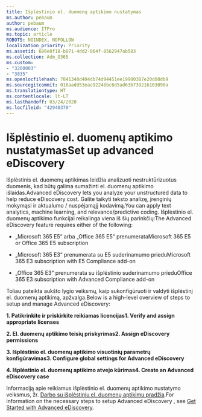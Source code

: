 ```yaml
---
title: Išplėstinio el. duomenų aptikimo nustatymas
ms.author: pebaum
author: pebaum
ms.audience: ITPro
ms.topic: article
ROBOTS: NOINDEX, NOFOLLOW
localization_priority: Priority
ms.assetid: 686e8f18-b871-4dd2-864f-8562947ab583
ms.collection: Adm_O365
ms.custom:
- "3200003"
- "3835"
ms.openlocfilehash: 7841348d404db74d94451ee19980387e20d08db9
ms.sourcegitcommit: 018aadd53eac92248bc6d5ad63b739216103090a
ms.translationtype: HT
ms.contentlocale: lt-LT
ms.lasthandoff: 03/24/2020
ms.locfileid: "42940370"
---
```

# <a name="set-up-advanced-ediscovery"></a><span data-ttu-id="5fec4-102">Išplėstinio el. duomenų aptikimo nustatymas</span><span class="sxs-lookup"><span data-stu-id="5fec4-102">Set up advanced eDiscovery</span></span>

<span data-ttu-id="5fec4-103">Išplėstinis el. duomenų aptikimas leidžia analizuoti nestruktūrizuotus duomenis, kad būtų galima sumažinti el. duomenų aptikimo išlaidas.</span><span class="sxs-lookup"><span data-stu-id="5fec4-103">Advanced eDiscovery lets you analyze your unstructured data to help reduce eDiscovery cost.</span></span> <span data-ttu-id="5fec4-104">Galite taikyti teksto analizę, įrenginių mokymąsi ir aktualumo / nuspėjamąjį kodavimą.</span><span class="sxs-lookup"><span data-stu-id="5fec4-104">You can apply text analytics, machine learning, and relevance/predictive coding.</span></span>  <span data-ttu-id="5fec4-105">Išplėstinio el. duomenų aptikimo funkcijai reikalinga viena iš šių parinkčių:</span><span class="sxs-lookup"><span data-stu-id="5fec4-105">The Advanced eDiscovery feature requires either of the following:</span></span>

- <span data-ttu-id="5fec4-106">„Microsoft 365 E5“ arba „Office 365 E5“ prenumerata</span><span class="sxs-lookup"><span data-stu-id="5fec4-106">Microsoft 365 E5 or Office 365 E5 subscription</span></span>

- <span data-ttu-id="5fec4-107">„Microsoft 365 E3“ prenumerata su E5 suderinamumo priedu</span><span class="sxs-lookup"><span data-stu-id="5fec4-107">Microsoft 365 E3 subscription with E5 Compliance add-on</span></span>

- <span data-ttu-id="5fec4-108">„Office 365 E3“ prenumerata su išplėstinio suderinamumo priedu</span><span class="sxs-lookup"><span data-stu-id="5fec4-108">Office 365 E3 subscription with Advanced Compliance add-on</span></span>

<span data-ttu-id="5fec4-109">Toliau pateikta aukšto lygio veiksmų, kaip sukonfigūruoti ir valdyti išplėstinį el. duomenų aptikimą, apžvalga.</span><span class="sxs-lookup"><span data-stu-id="5fec4-109">Below is a high-level overview of steps to setup and manage Advanced eDiscovery:</span></span>

<span data-ttu-id="5fec4-110">**1. Patikrinkite ir priskirkite reikiamas licencijas**</span><span class="sxs-lookup"><span data-stu-id="5fec4-110">**1. Verify and assign appropriate licenses**</span></span>

<span data-ttu-id="5fec4-111">**2. El. duomenų aptikimo teisių priskyrimas**</span><span class="sxs-lookup"><span data-stu-id="5fec4-111">**2. Assign eDiscovery permissions**</span></span>

<span data-ttu-id="5fec4-112">**3. Išplėstinio el. duomenų aptikimo visuotinių parametrų konfigūravimas**</span><span class="sxs-lookup"><span data-stu-id="5fec4-112">**3. Configure global settings for Advanced eDiscovery**</span></span>

<span data-ttu-id="5fec4-113">**4. Išplėstinio el. duomenų aptikimo atvejo kūrimas**</span><span class="sxs-lookup"><span data-stu-id="5fec4-113">**4. Create an Advanced eDiscovery case**</span></span>

<span data-ttu-id="5fec4-114">Informaciją apie reikiamus išplėstinio el. duomenų aptikimo nustatymo veiksmus, žr. [Darbo su išplėstiniu el. duomenų aptikimu pradžia](https://docs.microsoft.com/microsoft-365/compliance/get-started-with-advanced-ediscovery?view=o365-worldwide).</span><span class="sxs-lookup"><span data-stu-id="5fec4-114">For information on the necessary steps to setup Advanced eDiscovery , see  [Get Started with Advanced eDiscovery](https://docs.microsoft.com/microsoft-365/compliance/get-started-with-advanced-ediscovery?view=o365-worldwide).</span></span>
